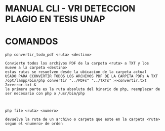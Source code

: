 MANUAL CLI - VRI DETECCION PLAGIO EN TESIS UNAP
===============================================

COMANDOS
========
    php convertir_todo_pdf <ruta> <destino>

    Convierte todos los archivos PDF de la carpeta <ruta> a TXT y los mueve a la carpeta <destino>
    estas rutas se resuelven desde la ubicacion de la carpeta actual
    USADO PARA CCONVERTIR TODOS LOS ARCHIVOS PDF DE LA CARPETA PDFs A TXT
    /opt/lampp/bin/php convertir "../PDFs" "../TXTs" >>convertir.txt 2>>error.txt &
    la primera parte es la ruta absoluta del binario de php, reemplazar de ser necesario con php o /usr/bin/php



    php file <ruta> <numero>

    devuelve la ruta de un archivo o carpeta que este en la carpeta <ruta>
    segun el <numero> de orden
